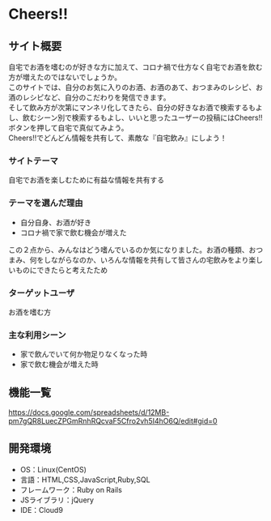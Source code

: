 # Cheers!!

## サイト概要
自宅でお酒を嗜むのが好きな方に加えて、コロナ禍で仕方なく自宅でお酒を飲む方が増えたのではないでしょうか。  
このサイトでは、自分のお気に入りのお酒、お酒のあて、おつまみのレシピ、お酒のレシピなど、自分のこだわりを発信できます。  
そして飲み方が次第にマンネリ化してきたら、自分の好きなお酒で検索するもよし、飲むシーン別で検索するもよし、いいと思ったユーザーの投稿にはCheers!!ボタンを押して自宅で真似てみよう。  
Cheers!!でどんどん情報を共有して、素敵な『自宅飲み』にしよう！

### サイトテーマ
自宅でお酒を楽しむために有益な情報を共有する

### テーマを選んだ理由
* 自分自身、お酒が好き
* コロナ禍で家で飲む機会が増えた  

この２点から、みんなはどう嗜んでいるのか気になりました。お酒の種類、おつまみ、何をしながらなのか、いろんな情報を共有して皆さんの宅飲みをより楽しいものにできたらと考えたため

### ターゲットユーザ
お酒を嗜む方

### 主な利用シーン
* 家で飲んでいて何か物足りなくなった時
* 家で飲む機会が増えた時

## 機能一覧
<https://docs.google.com/spreadsheets/d/12MB-pm7gQR8LuecZPGmRnhRQcvaF5Cfro2vh5I4hO6Q/edit#gid=0>

## 開発環境
- OS：Linux(CentOS)
- 言語：HTML,CSS,JavaScript,Ruby,SQL
- フレームワーク：Ruby on Rails
- JSライブラリ：jQuery
- IDE：Cloud9


